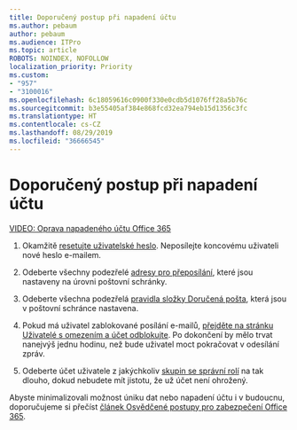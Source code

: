 ```yaml
---
title: Doporučený postup při napadení účtu
ms.author: pebaum
author: pebaum
ms.audience: ITPro
ms.topic: article
ROBOTS: NOINDEX, NOFOLLOW
localization_priority: Priority
ms.custom:
- "957"
- "3100016"
ms.openlocfilehash: 6c18059616c0900f330e0cdb5d1076ff28a5b76c
ms.sourcegitcommit: b3e55405af384e868fcd32ea794eb15d1356c3fc
ms.translationtype: HT
ms.contentlocale: cs-CZ
ms.lasthandoff: 08/29/2019
ms.locfileid: "36666545"
---
```

# <a name="recommended-steps-to-take-if-an-account-is-compromised"></a>Doporučený postup při napadení účtu

[VIDEO: Oprava napadeného účtu Office 365](https://www.microsoft.com/videoplayer/embed/RE2jvOb?pid=ocpVideo0-innerdiv-oneplayer&amp;postJsllMsg=true&amp;maskLevel=20&amp;autoplay=true)
  
1. Okamžitě [resetujte uživatelské heslo](https://support.office.com/article/7a5d073b-7fae-4aa5-8f96-9ecd041aba9c). Neposílejte koncovému uživateli nové heslo e-mailem.

2. Odeberte všechny podezřelé [adresy pro přeposílání](https://support.office.com/article/ab5eb117-0f22-4fa7-a662-3a6bdb0add74), které jsou nastaveny na úrovni poštovní schránky.

3. Odeberte všechna podezřelá [pravidla složky Doručená pošta](https://support.office.com/article/1433E3A0-7FB0-4999-B536-50E05CB67FED), která jsou v poštovní schránce nastavena.

4. Pokud má uživatel zablokované posílání e-mailů, [přejděte na stránku Uživatelé s omezením a účet odblokujte](https://protection.office.com/?hash=/restrictedusers). Po dokončení by mělo trvat nanejvýš jednu hodinu, než bude uživatel moct pokračovat v odesílání zpráv.

5. Odeberte účet uživatele z jakýchkoliv [skupin se správní rolí](https://support.office.com/article/eac4d046-1afd-4f1a-85fc-8219c79e1504) na tak dlouho, dokud nebudete mít jistotu, že už účet není ohrožený.

Abyste minimalizovali možnost úniku dat nebo napadení účtu i v budoucnu, doporučujeme si přečíst [článek Osvědčené postupy pro zabezpečení Office 365](https://support.office.com/article/9295e396-e53d-49b9-ae9b-0b5828cdedc3).
  